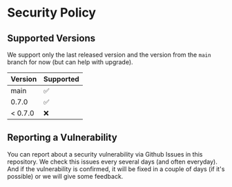# Security Policy

## Supported Versions

We support only the last released version and the version from the `main` branch for now (but can help with upgrade).

| Version | Supported          |
|---------| ------------------ |
| main    | :white_check_mark: |
| 0.7.0   | :white_check_mark: |
| < 0.7.0 | :x:                |

## Reporting a Vulnerability

You can report about a security vulnerability via Github Issues in this repository.
We check this issues every several days (and often everyday).
And if the vulnerability is confirmed, it will be fixed in a couple of days (if it's possible) or we will give some feedback.
